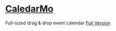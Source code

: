 # [CaledarMo][1]
Full-sized drag &amp; drop event calendar
[Full Version][2]


[1]: https://samuelbetio.github.io/storyofmylife
[2]: https://github.com/samuelbetio/storyofmylife/releases/tag/v00.00.01
